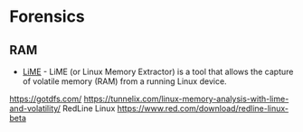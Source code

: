 # Forensics

## RAM
- [LiME](https://github.com/504ensicsLabs/LiME) - LiME (or Linux Memory Extractor) is a tool that allows the capture of volatile memory (RAM) from a running Linux device. 

https://gotdfs.com/
https://tunnelix.com/linux-memory-analysis-with-lime-and-volatility/
RedLine Linux https://www.red.com/download/redline-linux-beta
